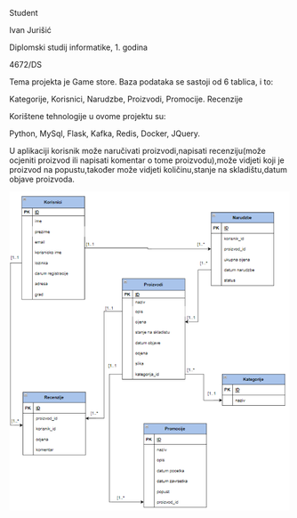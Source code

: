 Student

Ivan Jurišić

Diplomski studij informatike, 1. godina

4672/DS

Tema projekta je Game store. Baza podataka se sastoji od 6 tablica, i to:

Kategorije,
Korisnici,
Narudzbe,
Proizvodi,
Promocije.
Recenzije

Korištene tehnologije u ovome projektu su:

Python,
MySql,
Flask,
Kafka,
Redis,
Docker,
JQuery.


U aplikaciji korisnik može naručivati proizvodi,napisati recenziju(može ocjeniti proizvod ili napisati komentar o tome proizvodu),može vidjeti koji je proizvod na popustu,također može vidjeti količinu,stanje na skladištu,datum objave proizvoda.

![ERD](Gamestoremodel.png)

